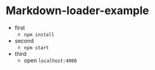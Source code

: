 # Markdown-loader-example

* first
  * `npm install`
* second
  * `npm start`
* third
  * open `localhost:4000`
